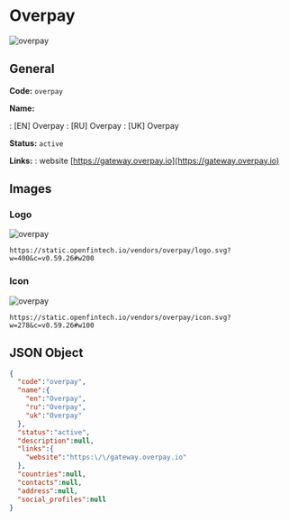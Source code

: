 
# Overpay 
![overpay](https://static.openfintech.io/vendors/overpay/logo.svg?w=400&c=v0.59.26#w200)  

## General 
 
**Code:** `overpay` 
 
**Name:** 
 
:	[EN] Overpay 
:	[RU] Overpay 
:	[UK] Overpay 
 
**Status:** `active` 
 
**Links:** 
: website [https://gateway.overpay.io](https://gateway.overpay.io) 
 

## Images 

### Logo 
 
![overpay](https://static.openfintech.io/vendors/overpay/logo.svg?w=400&c=v0.59.26#w200)  

```
https://static.openfintech.io/vendors/overpay/logo.svg?w=400&c=v0.59.26#w200
```  

### Icon 
 
![overpay](https://static.openfintech.io/vendors/overpay/icon.svg?w=278&c=v0.59.26#w100)  

```
https://static.openfintech.io/vendors/overpay/icon.svg?w=278&c=v0.59.26#w100
```  

## JSON Object 

```json
{
  "code":"overpay",
  "name":{
    "en":"Overpay",
    "ru":"Overpay",
    "uk":"Overpay"
  },
  "status":"active",
  "description":null,
  "links":{
    "website":"https:\/\/gateway.overpay.io"
  },
  "countries":null,
  "contacts":null,
  "address":null,
  "social_profiles":null
}
```  

